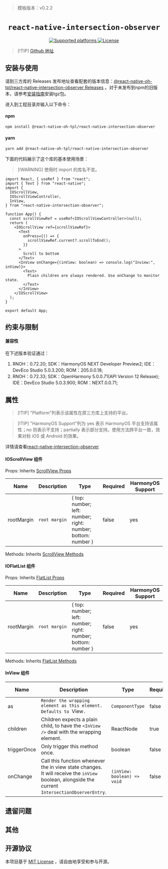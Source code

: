 > 模板版本：v0.2.2

<p align="center">
  <h1 align="center"> <code>react-native-intersection-observer</code> </h1>
</p>
<p align="center">
    <a href="https://github.com/zhbhun/react-native-intersection-observer">
        <img src="https://img.shields.io/badge/platforms-android%20|%20ios%20|%20harmony%20-lightgrey.svg" alt="Supported platforms" />
    </a>
    <a href="https://github.com/zhbhun/react-native-intersection-observer/blob/master/LICENSE">
        <img src="https://img.shields.io/badge/license-MIT-green.svg" alt="License" />
        <!-- <img src="https://img.shields.io/badge/license-Apache-blue.svg" alt="License" /> -->
    </a>
</p>


> [!TIP] [Github 地址](https://github.com/react-native-oh-library/react-native-intersection-observer/tree/sig)

## 安装与使用

请到三方库的 Releases 发布地址查看配套的版本信息：[@react-native-oh-tpl/react-native-intersection-observer Releases](https://github.com/react-native-oh-library/react-native-intersection-observer/releases) 。对于未发布到npm的旧版本，请参考[安装指南](/zh-cn/tgz-usage.md)安装tgz包。

进入到工程目录并输入以下命令：

<!-- tabs:start -->

#### **npm**

```bash
npm install @react-native-oh-tpl/react-native-intersection-observer
```

#### **yarn**

```bash
yarn add @react-native-oh-tpl/react-native-intersection-observer
```

<!-- tabs:end -->

下面的代码展示了这个库的基本使用场景：

> [!WARNING] 使用时 import 的库名不变。

```tsx
import React, { useRef } from "react";
import { Text } from "react-native";
import {
  IOScrollView,
  IOScrollViewController,
  InView,
} from "react-native-intersection-observer";

function App() {
  const scrollViewRef = useRef<IOScrollViewController>(null);
  return (
    <IOScrollView ref={scrollViewRef}>
      <Text
        onPress={() => {
          scrollViewRef.current?.scrollToEnd();
        }}
      >
        Scroll to bottom
      </Text>
      <InView onChange={(inView: boolean) => console.log("Inview:", inView)}>
        <Text>
          Plain children are always rendered. Use onChange to monitor state.
        </Text>
      </InView>
    </IOScrollView>
  );
}

export default App;
```

## 约束与限制

#### 兼容性

在下述版本验证通过：

1. RNOH：0.72.20; SDK：HarmonyOS NEXT Developer Preview2; IDE：DevEco Studio 5.0.3.200; ROM：205.0.0.18;
2. RNOH：0.72.33; SDK：OpenHarmony 5.0.0.71(API Version 12 Release); IDE：DevEco Studio 5.0.3.900; ROM：NEXT.0.0.71;

## 属性

> [!TIP] "Platform"列表示该属性在原三方库上支持的平台。

> [!TIP] "HarmonyOS Support"列为 yes 表示 HarmonyOS 平台支持该属性；no 则表示不支持；partially 表示部分支持。使用方法跨平台一致，效果对标 iOS 或 Android 的效果。

详情请查看[react-native-intersection-observer](https://github.com/zhbhun/react-native-intersection-observer/blob/master/README.md)

#### **IOScrollView** **组件**

Props: Inherits [ScrollView Props](https://reactnative.dev/docs/scrollview#props)

| Name       | Description   | Type                                                         | Required | HarmonyOS Support |
| ---------- | ------------- | ------------------------------------------------------------ | -------- | ----------------- |
| rootMargin | `root margin` | { top: number; left: number; right: number; bottom: number } | false    | yes               |

Methods: Inherits [ScrollView Methods](https://reactnative.dev/docs/scrollview#methods)

#### **IOFlatList** **组件**

Props: Inherits [FlatList Props](https://reactnative.dev/docs/flatlist#props)

| Name       | Description   | Type                                                         | Required | HarmonyOS Support |
| ---------- | ------------- | ------------------------------------------------------------ | -------- | ----------------- |
| rootMargin | `root margin` | { top: number; left: number; right: number; bottom: number } | false    | yes               |

Methods: Inherits [FlatList Methods](https://reactnative.dev/docs/flatlist#methods)

#### **InView** **组件**

| Name        | Description                                                  | Type                        | Required | HarmonyOS Support |
| ----------- | ------------------------------------------------------------ | --------------------------- | -------- | ----------------- |
| as          | `Render the wrapping element as this element. Defaults to `View`.` | `ComponentType`             | false    | yes               |
| children    | Children expects a plain child, to have the `<InView />` deal with the wrapping element. | ReactNode                   | true     | yes               |
| triggerOnce | Only trigger this method once.                               | boolean                     | false    | yes               |
| onChange    | Call this function whenever the in view state changes. It will receive the `inView` boolean, alongside the current `IntersectionObserverEntry`. | `(inView: boolean) => void` | false    | yes               |

## 遗留问题

## 其他

## 开源协议

本项目基于 [MIT License](https://github.com/zhbhun/react-native-intersection-observer/blob/master/LICENSE) ，请自由地享受和参与开源。
